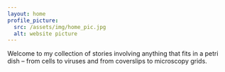 ```yaml
---
layout: home
profile_picture:
  src: /assets/img/home_pic.jpg
  alt: website picture
---
```


<p>
  Welcome to my collection of stories involving anything that fits in a petri dish – from cells to viruses and from coverslips to microscopy grids.  
</p>

<p>
  
</p>
